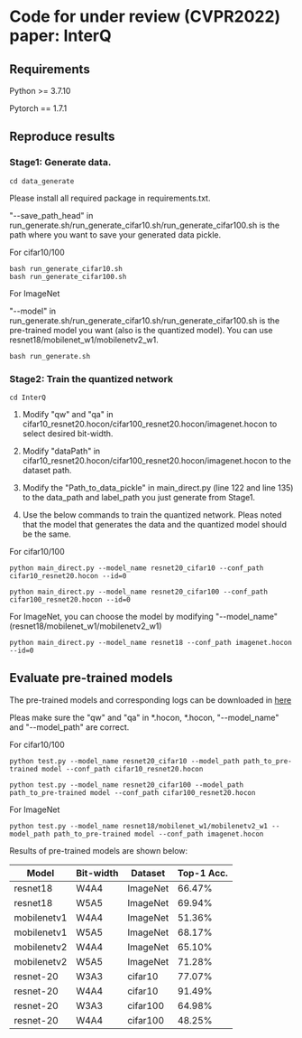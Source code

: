 # Code for under review (CVPR2022) paper: InterQ

## Requirements

Python >= 3.7.10

Pytorch == 1.7.1

## Reproduce results

### Stage1: Generate data.



```
cd data_generate
```

Please install all required package in requirements.txt.

"--save_path_head" in run_generate.sh/run_generate_cifar10.sh/run_generate_cifar100.sh is the path where you want to save your generated data pickle.

For cifar10/100
```
bash run_generate_cifar10.sh
bash run_generate_cifar100.sh
```

For ImageNet

"--model" in run_generate.sh/run_generate_cifar10.sh/run_generate_cifar100.sh is the pre-trained model you want (also is the quantized model). 
You can use resnet18/mobilenet_w1/mobilenetv2_w1.
```
bash run_generate.sh
```

### Stage2: Train the quantized network

```
cd InterQ
```

1. Modify "qw" and "qa" in cifar10_resnet20.hocon/cifar100_resnet20.hocon/imagenet.hocon to select desired bit-width.

2. Modify "dataPath" in cifar10_resnet20.hocon/cifar100_resnet20.hocon/imagenet.hocon to the dataset path.

3. Modify the "Path_to_data_pickle" in main_direct.py (line 122 and line 135) to the data_path and label_path you just generate from Stage1.

4. Use the below commands to train the quantized network. Pleas noted that the model that generates the data and the quantized model should be the same.


For cifar10/100
```
python main_direct.py --model_name resnet20_cifar10 --conf_path cifar10_resnet20.hocon --id=0

python main_direct.py --model_name resnet20_cifar100 --conf_path cifar100_resnet20.hocon --id=0
```

For ImageNet, you can choose the model by modifying "--model_name" (resnet18/mobilenet_w1/mobilenetv2_w1)
```
python main_direct.py --model_name resnet18 --conf_path imagenet.hocon --id=0
```


## Evaluate pre-trained models

The pre-trained models and corresponding logs can be downloaded in [here](https://drive.google.com/drive/folders/1wk0WNxHhJiUky2ymEYJBg4o6oXLM15e4?usp=sharing) 

Pleas make sure the "qw" and "qa" in *.hocon, *.hocon, "--model_name" and "--model_path" are correct.

For cifar10/100
```
python test.py --model_name resnet20_cifar10 --model_path path_to_pre-trained model --conf_path cifar10_resnet20.hocon

python test.py --model_name resnet20_cifar100 --model_path path_to_pre-trained model --conf_path cifar100_resnet20.hocon
```

For ImageNet
```
python test.py --model_name resnet18/mobilenet_w1/mobilenetv2_w1 --model_path path_to_pre-trained model --conf_path imagenet.hocon
```

Results of pre-trained models are shown below:

| Model     | Bit-width| Dataset  | Top-1 Acc.  |
| --------- | -------- | -------- | ----------- | 
| resnet18  | W4A4 | ImageNet | 66.47%    | 
| resnet18  | W5A5 | ImageNet | 69.94%    | 
| mobilenetv1  | W4A4 | ImageNet | 51.36%    |
| mobilenetv1  | W5A5 | ImageNet | 68.17%    | 
| mobilenetv2  | W4A4 | ImageNet | 65.10%    | 
| mobilenetv2  | W5A5 | ImageNet | 71.28%    |
| resnet-20  | W3A3 | cifar10 | 77.07%    | 
| resnet-20  | W4A4 | cifar10 | 91.49%    | 
| resnet-20  | W3A3 | cifar100 | 64.98%    | 
| resnet-20  | W4A4 | cifar100 | 48.25%    | 